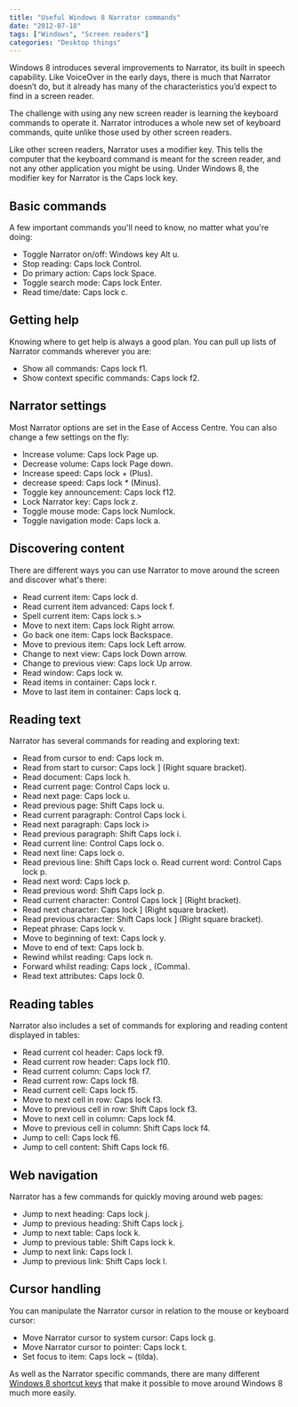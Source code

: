 ```yaml
---
title: "Useful Windows 8 Narrator commands"
date: "2012-07-18"
tags: ["Windows", "Screen readers"]
categories: "Desktop things"
---
```


Windows 8 introduces several improvements to Narrator, its built in speech capability. Like VoiceOver in the early days, there is much that Narrator doesn’t do, but it already has many of the characteristics you’d expect to find in a screen reader.

The challenge with using any new screen reader is learning the keyboard commands to operate it. Narrator introduces a whole new set of keyboard commands, quite unlike those used by other screen readers.

Like other screen readers, Narrator uses a modifier key. This tells the computer that the keyboard command is meant for the screen reader, and not any other application you might be using. Under Windows 8, the modifier key for Narrator is the Caps lock key.

## Basic commands

A few important commands you'll need to know, no matter what you're doing:

* Toggle Narrator on/off: Windows key Alt u.
* Stop reading: Caps lock Control.
* Do primary action: Caps lock Space.
* Toggle search mode: Caps lock Enter.
* Read time/date: Caps lock c.

## Getting help

Knowing where to get help is always a good plan. You can pull up lists of Narrator commands wherever you are:

* Show all commands: Caps lock f1.
* Show context specific commands: Caps lock f2.

## Narrator settings

Most Narrator options are set in the Ease of Access Centre. You can also change a few settings on the fly:

* Increase volume: Caps lock Page up.
* Decrease volume: Caps lock Page down.
* Increase speed: Caps lock + (Plus).
* decrease speed: Caps lock * (Minus).
* Toggle key announcement: Caps lock f12.
* Lock Narrator key: Caps lock z.
* Toggle mouse mode: Caps lock Numlock.
* Toggle navigation mode: Caps lock a.

## Discovering content

There are different ways you can use Narrator to move around the screen and discover what's there:

* Read current item: Caps lock d.
* Read current item advanced: Caps lock f.
* Spell current item: Caps lock s.>
* Move to next item: Caps lock Right arrow.
* Go back one item: Caps lock Backspace.
* Move to previous item: Caps lock Left arrow.
* Change to next view: Caps lock Down arrow.
* Change to previous view: Caps lock Up arrow.
* Read window: Caps lock w.
* Read items in container: Caps lock r.
* Move to last item in container: Caps lock q.

## Reading text

Narrator has several commands for reading and exploring text:

* Read from cursor to end: Caps lock m.
* Read from start to cursor: Caps lock \] (Right square bracket).
* Read document: Caps lock h.
* Read current page: Control Caps lock u.
* Read next page: Caps lock u.
* Read previous page: Shift Caps lock u.
* Read current paragraph: Control Caps lock i.
* Read next paragraph: Caps lock i>
* Read previous paragraph: Shift Caps lock i.
* Read current line: Control Caps lock o.
* Read next line: Caps lock o.
* Read previous line: Shift Caps lock o. Read current word: Control Caps lock p.
* Read next word: Caps lock p.
* Read previous word: Shift Caps lock p.
* Read current character: Control Caps lock \] (Right bracket).
* Read next character: Caps lock \] (Right square bracket).
* Read previous character: Shift Caps lock \] (Right square bracket).
* Repeat phrase: Caps lock v.
* Move to beginning of text: Caps lock y.
* Move to end of text: Caps lock b.
* Rewind whilst reading: Caps lock n.
* Forward whilst reading: Caps lock , (Comma).
* Read text attributes: Caps lock 0.

## Reading tables

Narrator also includes a set of commands for exploring and reading content displayed in tables:

* Read current col header: Caps lock f9.
* Read current row header: Caps lock f10.
* Read current column: Caps lock f7.
* Read current row: Caps lock f8.
* Read current cell: Caps lock f5.
* Move to next cell in row: Caps lock f3.
* Move to previous cell in row: Shift Caps lock f3.
* Move to next cell in column: Caps lock f4.
* Move to previous cell in column: Shift Caps lock f4.
* Jump to cell: Caps lock f6.
* Jump to cell content: Shift Caps lock f6.

## Web navigation

Narrator has a few commands for quickly moving around web pages:

* Jump to next heading: Caps lock j.
* Jump to previous heading: Shift Caps lock j.
* Jump to next table: Caps lock k.
* Jump to previous table: Shift Caps lock k.
* Jump to next link: Caps lock l.
* Jump to previous link: Shift Caps lock l.

## Cursor handling

You can manipulate the Narrator cursor in relation to the mouse or keyboard cursor:

* Move Narrator cursor to system cursor: Caps lock g.
* Move Narrator cursor to pointer: Caps lock t.
* Set focus to item: Caps lock ~ (tilda).

As well as the Narrator specific commands, there are many different [Windows 8 shortcut keys](http://tink.co.uk/2012/07/useful-windows-8-shortcut-keys-for-keyboard-users/) that make it possible to move around Windows 8 much more easily.
